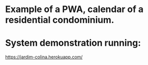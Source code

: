 # Example of a PWA, calendar of a residential condominium.

# System demonstration running:

https://jardim-colina.herokuapp.com/
